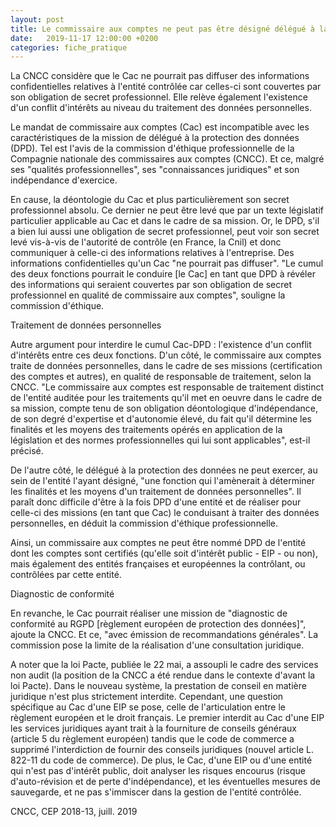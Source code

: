 ```yaml
---
layout: post
title: Le commissaire aux comptes ne peut pas être désigné délégué à la protection des données
date:   2019-11-17 12:00:00 +0200
categories: fiche_pratique
---
```


La CNCC considère que le Cac ne pourrait pas diffuser des informations confidentielles relatives à l'entité contrôlée car celles-ci sont couvertes par son obligation de secret professionnel. Elle relève également l'existence d'un conflit d'intérêts au niveau du traitement des données personnelles.

Le mandat de commissaire aux comptes (Cac) est incompatible avec les caractéristiques de la mission de délégué à la protection des données (DPD). Tel est l'avis de la commission d'éthique professionnelle de la Compagnie nationale des commissaires aux comptes (CNCC). Et ce, malgré ses "qualités professionnelles", ses "connaissances juridiques" et son indépendance d'exercice.

En cause, la déontologie du Cac et plus particulièrement son secret professionnel absolu. Ce dernier ne peut être levé que par un texte législatif particulier applicable au Cac et dans le cadre de sa mission. Or, le DPD, s'il a bien lui aussi une obligation de secret professionnel, peut voir son secret levé vis-à-vis de l'autorité de contrôle (en France, la Cnil) et donc communiquer à celle-ci des informations relatives à l'entreprise. Des informations confidentielles qu'un Cac "ne pourrait pas diffuser". "Le cumul des deux fonctions pourrait le conduire \[le Cac\] en tant que DPD à révéler des informations qui seraient couvertes par son obligation de secret professionnel en qualité de commissaire aux comptes", souligne la commission d'éthique.

Traitement de données personnelles

Autre argument pour interdire le cumul Cac-DPD : l'existence d'un conflit d'intérêts entre ces deux fonctions. D'un côté, le commissaire aux comptes traite de données personnelles, dans le cadre de ses missions (certification des comptes et autres), en qualité de responsable de traitement, selon la CNCC. "Le commissaire aux comptes est responsable de traitement distinct de l'entité auditée pour les traitements qu'il met en oeuvre dans le cadre de sa mission, compte tenu de son obligation déontologique d'indépendance, de son degré d'expertise et d'autonomie élevé, du fait qu'il détermine les finalités et les moyens des traitements opérés en application de la législation et des normes professionnelles qui lui sont applicables", est-il précisé.

De l'autre côté, le délégué à la protection des données ne peut exercer, au sein de l'entité l'ayant désigné, "une fonction qui l'amènerait à déterminer les finalités et les moyens d'un traitement de données personnelles". Il paraît donc difficile d'être à la fois DPD d'une entité et de réaliser pour celle-ci des missions (en tant que Cac) le conduisant à traiter des données personnelles, en déduit la commission d'éthique professionnelle.

Ainsi, un commissaire aux comptes ne peut être nommé DPD de l'entité dont les comptes sont certifiés (qu'elle soit d'intérêt public - EIP - ou non), mais également des entités françaises et européennes la contrôlant, ou contrôlées par cette entité.

Diagnostic de conformité

En revanche, le Cac pourrait réaliser une mission de "diagnostic de conformité au RGPD \[règlement européen de protection des données\]", ajoute la CNCC. Et ce, "avec émission de recommandations générales". La commission pose la limite de la réalisation d'une consultation juridique.

A noter que la loi Pacte, publiée le 22 mai, a assoupli le cadre des services non audit (la position de la CNCC a été rendue dans le contexte d'avant la loi Pacte). Dans le nouveau système, la prestation de conseil en matière juridique n'est plus strictement interdite. Cependant, une question spécifique au Cac d'une EIP se pose, celle de l'articulation entre le règlement européen et le droit français. Le premier interdit au Cac d'une EIP les services juridiques ayant trait à la fourniture de conseils généraux (article 5 du règlement européen) tandis que le code de commerce a supprimé l'interdiction de fournir des conseils juridiques (nouvel article L. 822-11 du code de commerce). De plus, le Cac, d'une EIP ou d'une entité qui n'est pas d'intérêt public, doit analyser les risques encourus (risque d'auto-révision et de perte d'indépendance), et les éventuelles mesures de sauvegarde, et ne pas s'immiscer dans la gestion de l'entité contrôlée.

CNCC, CEP 2018-13, juill. 2019